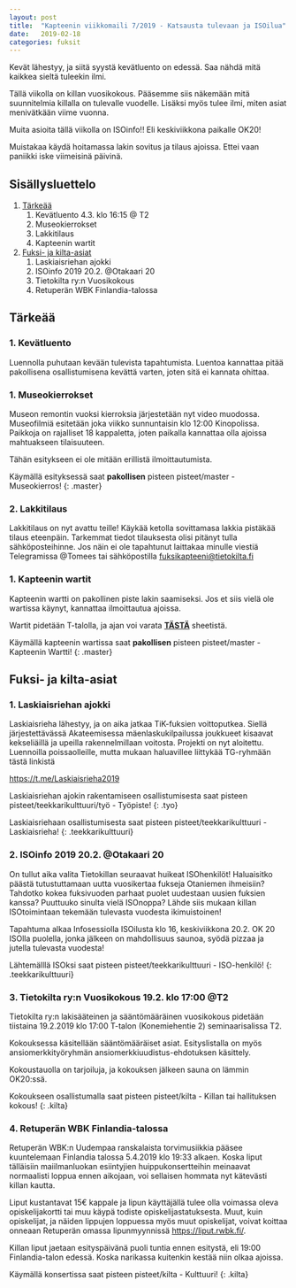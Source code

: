 ```yaml
---
layout: post
title:  "Kapteenin viikkomaili 7/2019 - Katsausta tulevaan ja ISOilua"
date:   2019-02-18
categories: fuksit
---
```


Kevät lähestyy, ja siitä syystä kevätluento on edessä. Saa nähdä mitä kaikkea sieltä tuleekin ilmi.

Tällä viikolla on killan vuosikokous. Pääsemme siis näkemään mitä suunnitelmia killalla on tulevalle vuodelle. Lisäksi myös tulee ilmi, miten asiat menivätkään viime vuonna.

Muita asioita tällä viikolla on ISOinfo!! Eli keskiviikkona paikalle OK20!

Muistakaa käydä hoitamassa lakin sovitus ja tilaus ajoissa. Ettei vaan paniikki iske viimeisinä päivinä.


## Sisällysluettelo
1. [Tärkeää](#tärkeää)
    1. Kevätluento 4.3. klo 16:15 @ T2
    2. Museokierrokset
    3. Lakkitilaus
    4. Kapteenin wartit
2. [Fuksi- ja kilta-asiat](#fuksi--ja-kilta-asiat)
    1. Laskiaisriehan ajokki
    2. ISOinfo 2019 20.2. @Otakaari 20
    3. Tietokilta ry:n Vuosikokous
    4. Retuperän WBK Finlandia-talossa

## Tärkeää

### 1. Kevätluento

Luennolla puhutaan kevään tulevista tapahtumista. Luentoa kannattaa pitää pakollisena osallistumisena kevättä varten, joten sitä ei kannata ohittaa.


### 1. Museokierrokset

Museon remontin vuoksi kierroksia järjestetään nyt video muodossa.
Museofilmiä esitetään joka viikko sunnuntaisin klo 12:00 Kinopolissa. Paikkoja on rajalliset 18 kappaletta, joten paikalla kannattaa olla ajoissa mahtuakseen tilaisuuteen.

Tähän esitykseen ei ole mitään erillistä ilmoittautumista.


Käymällä esityksessä saat <b>pakollisen</b> pisteen pisteet/master - Museokierros!
{: .master}

### 2. Lakkitilaus
Lakkitilaus on nyt avattu teille! Käykää ketolla sovittamasa lakkia pistäkää tilaus eteenpäin. Tarkemmat tiedot tilauksesta olisi pitänyt tulla sähköposteihinne. Jos näin ei ole tapahtunut laittakaa minulle viestiä Telegramissa @Tomees tai sähköpostilla fuksikapteeni@tietokilta.fi

### 1. Kapteenin wartit

Kapteenin wartti on pakollinen piste lakin saamiseksi. Jos et siis vielä ole wartissa käynyt, kannattaa ilmoittautua ajoissa.

Wartit pidetään T-talolla, ja ajan voi varata <b>[TÄSTÄ](https://docs.google.com/spreadsheets/d/1ap_SmvJQtSOqYn1-z0hCp-hl61Etyi6o7hL3U0MnYe4/edit?usp=sharing)</b> sheetistä.

Käymällä kapteenin wartissa saat <b>pakollisen</b> pisteen pisteet/master - Kapteenin Wartti!
{: .master}

## Fuksi- ja kilta-asiat

### 1. Laskiaisriehan ajokki
Laskiaisrieha lähestyy, ja on aika jatkaa TiK-fuksien voittoputkea. Siellä järjestettävässä Akateemisessa mäenlaskukilpailussa joukkueet kisaavat kekseliäillä ja upeilla rakennelmillaan voitosta.
Projekti on nyt aloitettu. Luennoilla poissaolleille, mutta mukaan haluavillee liittykää TG-ryhmään tästä linkistä

<https://t.me/Laskiaisrieha2019>

Laskiaisriehan ajokin rakentamiseen osallistumisesta saat pisteen pisteet/teekkarikulttuuri/työ - Työpiste!
{: .tyo}

Laskiaisriehaan osallistumisesta saat pisteen pisteet/teekkarikulttuuri - Laskiaisrieha!
{: .teekkarikulttuuri}

### 2. ISOinfo 2019 20.2. @Otakaari 20

On tullut aika valita Tietokillan seuraavat huikeat ISOhenkilöt!
Haluaisitko päästä tutustuttamaan uutta vuosikertaa fukseja Otaniemen ihmeisiin?
Tahdotko kokea fuksivuoden parhaat puolet uudestaan uusien fuksien kanssa?
Puuttuuko sinulta vielä ISOnoppa?
Lähde siis mukaan killan ISOtoimintaan tekemään tulevasta vuodesta ikimuistoinen!

Tapahtuma alkaa Infosessiolla ISOilusta klo 16, keskiviikkona 20.2.
OK 20 ISOlla puolella, jonka jälkeen on mahdollisuus saunoa,
syödä pizzaa ja jutella tulevasta vuodesta!

Lähtemälllä ISOksi saat pisteen pisteet/teekkarikulttuuri - ISO-henkilö!
{: .teekkarikulttuuri}

### 3. Tietokilta ry:n Vuosikokous 19.2. klo 17:00 @T2
Tietokilta ry:n lakisääteinen ja sääntömääräinen vuosikokous pidetään tiistaina 19.2.2019 klo 17:00 T-talon (Konemiehentie 2) seminaarisalissa T2.

Kokouksessa käsitellään sääntömääräiset asiat. Esityslistalla on myös ansiomerkkityöryhmän ansiomerkkiuudistus-ehdotuksen käsittely.

Kokoustauolla on tarjoiluja, ja kokouksen jälkeen sauna on lämmin OK20:ssä.

Kokoukseen osallistumalla saat pisteen pisteet/kilta - Killan tai hallituksen kokous!
{: .kilta}


### 4. Retuperän WBK Finlandia-talossa

Retuperän WBK:n Uudempaa ranskalaista torvimusiikkia pääsee kuuntelemaan Finlandia talossa 5.4.2019 klo 19:33 alkaen. Koska liput tälläisiin maiilmanluokan esiintyjien huippukonsertteihin meinaavat normaalisti loppua ennen aikojaan, voi sellaisen hommata nyt kätevästi killan kautta.

Liput kustantavat 15€ kappale ja lipun käyttäjällä tulee olla voimassa oleva opiskelijakortti tai muu käypä todiste opiskelijastatuksesta. Muut, kuin opiskelijat, ja näiden lippujen loppuessa myös muut opiskelijat, voivat koittaa onneaan Retuperän omassa lipunmyynnissä <https://liput.rwbk.fi/>.

Killan liput jaetaan esityspäivänä puoli tuntia ennen esitystä, eli 19:00 Finlandia-talon edessä. Koska narikassa kuitenkin kestää niin olkaa ajoissa.

Käymällä konsertissa saat pisteen pisteet/kilta - Kulttuuri!
{: .kilta}
